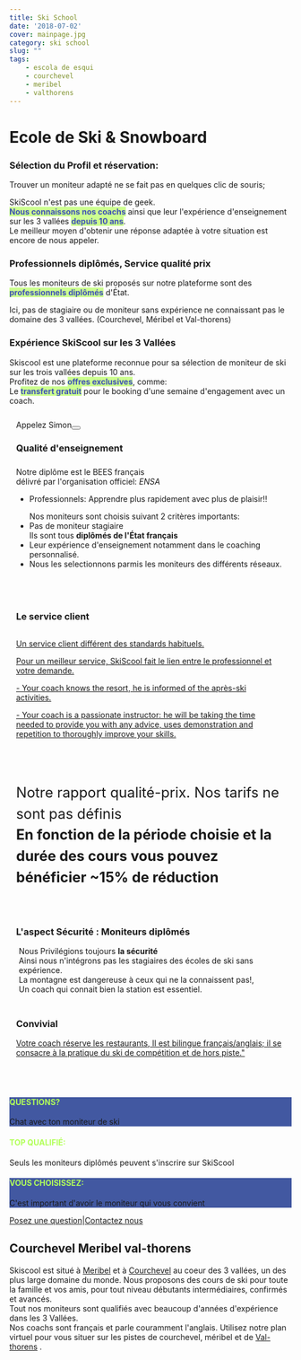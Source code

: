 ```yaml
---
title: Ski School
date: '2018-07-02'
cover: mainpage.jpg
category: ski school
slug: ""
tags:
    - escola de esqui
    - courchevel
    - meribel
    - valthorens
---
```


# Ecole de Ski & Snowboard

<div class="md-grid md-cell--middle">
<div class="md-cell md-cell--4 md-cell--8-tablet">
<imgtest data="guide.png" height="75" width="200px" directory="pages" alt="Courchevel"></imgtest>
<div class="md-block-centered md-cell--6-tablet">
 <h3>Sélection du Profil et réservation:</h3>
 <p>Trouver un moniteur adapté ne se fait pas en quelques clic de souris;</p>
 <p>SkiScool n'est pas une équipe de geek.<br><b style="color:#3f51b5;background-color:#ccff90">Nous connaissons nos coachs</b> ainsi que leur l'expérience d'enseignement sur les 3 vallées <b style="color:#3f51b5;background-color:#ccff90">depuis 10 ans</b>. <br> Le meilleur moyen d'obtenir une réponse adaptée à votre situation est encore de nous appeler.</p></div>
</div>
 

<div class="md-cell md-cell--4 md-cell--8-tablet">
 <imgtest data="certified.png" height="75" width="200px" directory="pages" alt="moniteur de ski Courchevel"></imgtest>
 <div class="md-block-centered md-cell--6-tablet">
<h3>Professionnels diplômés, Service qualité prix</h3>
<p>Tous les moniteurs de ski proposés sur notre plateforme sont des <b style="color:#3f51b5;background-color:#ccff90">professionnels diplômés</b> d'État.<br><p> Ici, pas de stagiaire ou de moniteur sans expérience ne connaissant pas le domaine des 3 vallées.  (Courchevel, Méribel et Val-thorens)</p>
</div>
</div>


<div class="md-cell md-cell--4 md-cell--8-tablet">
  <imgtest data="years-experience.png" height="75" width="200px" directory="pages" alt="Courchevel"></imgtest>
<div class="md-block-centered md-cell--6-tablet">
  <h3>Expérience SkiScool sur les 3 Vallées</h3>
  <p>Skiscool est une plateforme reconnue pour sa sélection de moniteur de ski sur les trois vallées depuis 10 ans.<br> Profitez de nos <b style="color:#3f51b5;background-color:#ccff90">offres exclusives</b>, comme:<br> Le <b style="color:#3f51b5;background-color:#ccff90">transfert gratuit</b> pour le booking d'une semaine d'engagement avec un coach.</p>
  </div>
  </div>
</div>


<div class="md-grid md-cell--middle" style="padding:12px;flex-flow: column wrap;">
 <div class="md-cell--middle" style="flex-direction: column;width: 120px;">Appelez Simon<a href="tel:France+33675505209" class=" h2 black"><button type="button" class="md-btn md-pointer--hover">
 <div class="mr1 fa-stack-big">
 <i class="fa fa-circle fa-stack-8x gray" style="color: rgb(178, 255, 89);"></i><i class="fa fa-phone fa-stack-4x navy"></i></div>
 </button></a></div>


<div class="md-cell--middle" style="flex-direction: column; padding-bottom: 8%;">
<h3 style="margin-bottom: 5%;">Qualité d'enseignement</h3> 
<a title="Enseignement">
<imgtest data="certified.png" height="75" width="300px" directory="pages" alt="Courchevel"></imgtest>
<div>
 <p>Notre diplôme est le BEES français<br>
<span classname="h6">délivré par l'organisation officiel: <em>ENSA</em>
</span></p>
<ul><li>Professionnels: Apprendre plus rapidement avec plus de plaisir!!</li> </ul>
<ul>Nos moniteurs sont choisis suivant 2 critères importants: 
<li>Pas de moniteur stagiaire </b><br>Ils sont tous <b>diplômés de l'État français</b></li>
<li>Leur expérience d'enseignement notamment dans le coaching personnalisé. </li>
<li>Nous les selectionnons parmis les moniteurs des différents réseaux</b>.</li>
</div>
</a>
</div> 


<div class="md-cell--middle" style="flex-direction: column; padding-bottom: 8%;">
<h3>Le service client</h3>
<a title="Notre Service" href="/L_ecole_de_ski/" style="display: flex; flex-direction: row;">
<div style="margin-right: 1%;">
<p>Un service client différent des standards habituels.</p> 
<p>Pour un meilleur service, SkiScool fait le lien entre le professionnel et votre demande.</p>
<p> - Your coach knows the resort, he is informed of the après-ski activities. </p>
<p> - Your coach is a passionate instructor: he will be taking the time needed to provide you with any advice, uses demonstration and repetition to thoroughly improve your skills.</p>
</div>
<imgtest data="lm-pistes.jpg" height="75" width="300px" directory="pages" alt="service client"></imgtest>
</a>
</div> 

<div style="flex-direction: column;" class="md-cell--8 md-cell--middle">
<p style="font-size: 1.8em; line-height: 150%">
<i class="fa fa-quote-left"></i>
Notre rapport qualité-prix. Nos tarifs ne sont pas définis<br>
<b>En fonction de la période choisie et la durée des cours vous pouvez bénéficier ~15% de réduction</b>
<i class="fa fa-quote-right"></i>
</p>
</div>


<div class="md-cell--middle" style="flex-direction: column;padding-top: 4%;padding-bottom: 4%;">
<h3>L'aspect Sécurité : Moniteurs diplômés</h3>
<a title="La Sécurité" style="display: flex; flex-direction: row;">
<imgtest data="helico.jpg" height="75" width="300px" directory="pages" alt="Sécurité" coverclassname=""></imgtest>
<div style="margin-left: 1%;">
<span>Nous Privilégions toujours <b>la sécurité</b><br> Ainsi nous n'intégrons pas les stagiaires des écoles de ski sans expérience. <br>La montagne est dangereuse à ceux qui ne la connaissent pas!, <br>Un coach qui connait bien la station est essentiel.</span></span>
</div>
</a>
</div>

<div class="md-cell--middle" style="flex-direction: column;padding-bottom: 4%;">
<h3>Convivial</h3>
<a title="Convivial coach" href="/Hotels/" style="display: flex; flex-direction: row;">
<div style="margin-right: 1%;"> 
<span>Votre coach réserve les restaurants, Il est bilingue français/anglais; il se consacre à la pratique du ski de compétition et de hors piste."</span>
<imgtest data="years-experience.png" height="75" width="300px" directory="pages" alt="Courchevel"></imgtest>
</div>
</a>
</div>
</div>


<div style="flex-direction: column;padding-bottom: 4%;" class="md-grid md-cell md-cell--12">
<reactfb language="fr" newDivName="sel" appId="562112907171338" type="post" desc="moniteur de ski courchevel 1850 Dubai - courchevel"/></reactfb>
</div>


<div class="md-grid md-cell--middle">
<div id="questions" style="flex: 1;background-color: rgb(66, 88, 161); flex-direction: column;" class="md-paper md-paper--1 md-grid md-cell md-cell--4"><imgtest data="envelope.jpg" maxwidth="200px" class="boxshad rounded bg-white"  height="75" directory="pages" alt="Courchevel"></imgtest>
<h4 style="color: rgb(178, 255, 89);">QUESTIONS?</h4><p>Chat avec ton moniteur de ski</p></div>

<div id="topQualification" style="flex: 1; flex-direction: column;" class="md-paper md-paper--1 md-grid md-cell md-cell--4">
  <imgtest data="shield.png" maxwidth="200px" class="boxshad rounded bg-white"  height="75" directory="pages" alt="Courchevel"></imgtest>
<h4 style="color: rgb(178, 255, 89);">TOP QUALIFIÉ:</h4><p>Seuls les moniteurs diplômés peuvent s'inscrire sur SkiScool</p></div>

<div id="thumbsUp" style="flex: 1; background-color: rgb(66, 88, 161);flex-direction: column;" class="md-paper md-paper--1 md-grid md-cell md-cell--4">
  <imgtest data="thumbs.jpg" maxwidth="200px" class="boxshad rounded bg-white"  height="75" directory="pages" alt="Courchevel"></imgtest>
<h4 style="color: rgb(178, 255, 89);">VOUS CHOISISSEZ:</h4>
<p>C'est important d'avoir le moniteur qui vous convient</p>
</div>
</div>

<div style="justify-content: center;" class="md-paper md-paper--1 md-grid md-cell--middle md-cell--4">
<a class="emailrot silver" href="mailto:simon@skiscool.com?subject=question">Posez une question</a><span class="px2">|</span><a class="emailrot silver" href="mailto:simon@skiscool.com?subject=contact">Contactez nous</a>
</div>




## Courchevel Meribel val-thorens

Skiscool est situé à <a href='Plan_des_pistes/Meribel' title='Meribel'>Meribel</a> et à <a href='Plan_des_pistes/Courchevel' title='Courchevel'>Courchevel</a> au coeur des 3 vallées, un des plus large domaine du monde. Nous proposons des cours de ski pour toute la famille et vos amis, pour tout niveau débutants intermédiaires, confirmés et avancés.  
Tout nos moniteurs sont qualifiés avec beaucoup d'années d'expérience dans les 3 Vallées.  
Nos coachs sont français et parle couramment l'anglais. Utilisez notre plan virtuel pour vous situer sur les pistes de courchevel, méribel et de <a href='Plan_des_pistes/Valthorens' title='Valthorens'>Val-thorens</a> .
